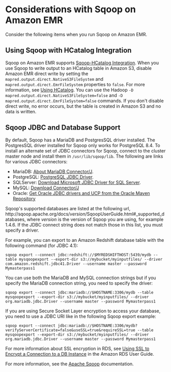 # Considerations with Sqoop on Amazon EMR<a name="emr-sqoop-considerations"></a>

Consider the following items when you run Sqoop on Amazon EMR\.

## Using Sqoop with HCatalog Integration<a name="emr-sqoop-hcatalog"></a>

Sqoop on Amazon EMR supports [Sqoop\-HCatalog Integration](https://sqoop.apache.org/docs/1.4.4/SqoopUserGuide.html#_sqoop_hcatalog_integration)\. When you use Sqoop to write output to an HCatalog table in Amazon S3, disable Amazon EMR direct write by setting the `mapred.output.direct.NativeS3FileSystem` and `mapred.output.direct.EmrFileSystem` properties to `false`\. For more information, see [Using HCatalog](emr-hcatalog-using.md)\. You can use the Hadoop `-D mapred.output.direct.NativeS3FileSystem=false` and `-D mapred.output.direct.EmrFileSystem=false` commands\. If you don't disable direct write, no error occurs, but the table is created in Amazon S3 and no data is written\.

## Sqoop JDBC and Database Support<a name="sqoop-supported-drivers-databases"></a>

By default, Sqoop has a MariaDB and PostgresSQL driver installed\. The PostgresSQL driver installed for Sqoop only works for PostgreSQL 8\.4\. To install an alternate set of JDBC connectors for Sqoop, connect to the cluster master node and install them in `/usr/lib/sqoop/lib`\. The following are links for various JDBC connectors:
+ MariaDB: [About MariaDB Connector/J](https://mariadb.com/kb/en/mariadb/about-mariadb-connector-j/)\.
+ PostgreSQL: [PostgreSQL JDBC Driver](https://jdbc.postgresql.org/)\.
+ SQLServer: [Download Microsoft JDBC Driver for SQL Server](https://docs.microsoft.com/en-us/sql/connect/jdbc/download-microsoft-jdbc-driver-for-sql-server)\.
+ MySQL: [Download Connector/J](https://dev.mysql.com/downloads/connector/j/)
+ Oracle: [Get Oracle JDBC drivers and UCP from the Oracle Maven Repository](http://www.oracle.com/technetwork/database/features/jdbc/index-091264.html)

Sqoop's supported databases are listed at the following url, http://sqoop\.apache\.org/docs/*version*/SqoopUserGuide\.html\#\_supported\_databases, where *version* is the version of Sqoop you are using, for example 1\.4\.6\. If the JDBC connect string does not match those in this list, you must specify a driver\. 

For example, you can export to an Amazon Redshift database table with the following command \(for JDBC 4\.1\):

```
sqoop export --connect jdbc:redshift://$MYREDSHIFTHOST:5439/mydb --table mysqoopexport --export-dir s3://mybucket/myinputfiles/ --driver com.amazon.redshift.jdbc41.Driver --username master --password Mymasterpass1
```

You can use both the MariaDB and MySQL connection strings but if you specify the MariaDB connection string, you need to specify the driver:

```
sqoop export --connect jdbc:mariadb://$HOSTNAME:3306/mydb --table mysqoopexport --export-dir s3://mybucket/myinputfiles/ --driver org.mariadb.jdbc.Driver --username master --password Mymasterpass1
```

If you are using Secure Socket Layer encryption to access your database, you need to use a JDBC URI like in the following Sqoop export example:

```
sqoop export --connect jdbc:mariadb://$HOSTNAME:3306/mydb?verifyServerCertificate=false&useSSL=true&requireSSL=true --table mysqoopexport --export-dir s3://mybucket/myinputfiles/ --driver org.mariadb.jdbc.Driver --username master --password Mymasterpass1
```

For more information about SSL encryption in RDS, see [Using SSL to Encrypt a Connection to a DB Instance](https://docs.aws.amazon.com/AmazonRDS/latest/UserGuide/) in the Amazon RDS User Guide\.

For more information, see the [Apache Sqoop](http://sqoop.apache.org) documentation\.